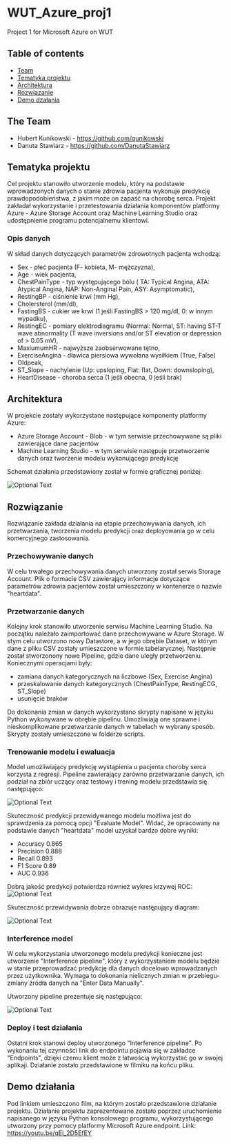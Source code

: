 # WUT_Azure_proj1
Project 1 for Microsoft Azure on WUT

## Table of contents
* [Team](#the-team)
* [Tematyka projektu](#tematyka-projektu)
* [Architektura](#architektura)
* [Rozwiązanie](#rozwiązanie)
* [Demo dzałania](#demo-działania)

## The Team
* Hubert Kunikowski - https://github.com/qunikowski
* Danuta Stawiarz  - https://github.com/DanutaStawiarz

## Tematyka projektu
Cel projektu stanowiło utworzenie modelu, który na podstawie wprowadzonych danych o stanie zdrowia pacjenta wykonuje predykcję prawdopodobieństwa, z jakim może on zapaść na chorobę serca. Projekt zakładał wykorzystanie i przetestowania działania komponentów platformy Azure - Azure Storage Account oraz Machine Learning Studio oraz udostępnienie programu potencjalnemu klientowi.

### Opis danych
W skład danych dotyczących parametrów zdrowotnych pacjenta wchodzą:
* Sex - płeć pacjenta (F- kobieta, M- mężczyzna),
* Age - wiek pacjenta,
* ChestPainType - typ występującego bólu ( TA: Typical Angina, ATA: Atypical Angina, NAP: Non-Anginal Pain, ASY: Asymptomatic),
* RestingBP - ciśnienie krwi (mm Hg),
* Cholersterol (mm/dl),
* FastingBS - cukier we krwi (1 jeśli FastingBS > 120 mg/dl, 0: w innym wypadku),
* RestingEC - pomiary elektrodiagramu (Normal: Normal, ST: having ST-T wave abnormality (T wave inversions and/or ST elevation or depression of > 0.05 mV),
* MaxiumumHR - najwyższe zaobserwowane tętno, 
* ExerciseAngina - dławica piersiowa wywołana wysiłkiem (True, False)
* Oldpeak,
* ST_Slope - nachylenie (Up: upsloping, Flat: flat, Down: downsloping),
* HeartDisease - choroba serca (1 jeśli obecna, 0 jeśli brak)



## Architektura
W projekcie zostały wykorzystane następujące komponenty platformy Azure:
* Azure Storage Account - Blob - w tym serwisie przechowywane są pliki zawierające dane pacjentów
* Machine Learning Studio - w tym serwisie następuje przetworzenie danych oraz tworzenie modelu wykonującego predykcję

Schemat działania przedstawiony został w formie graficznej poniżej:

![Optional Text](images/architecture.png)



## Rozwiązanie
Rozwiązanie zakłada działania na etapie przechowywania danych, ich przetwarzania, tworzenia modelu predykcji oraz deployowania go w celu komercyjnego zastosowania.

### Przechowywanie danych
W celu trwałego przechowywania danych utworzony został serwis Storage Account. Plik o formacie CSV zawierający informacje dotyczące parametrów zdrowia pacjentów został umieszczony w kontenerze o nazwie "heartdata".

### Przetwarzanie danych
Kolejny krok stanowiło utworzenie serwisu Machine Learning Studio. Na początku należało zaimportować dane przechowywane w Azure Storage. W stym celu utworzono nowy Datastore, a w jego obrębie Dataset, w którym dane z pliku CSV zostały umieszczone w formie tabelarycznej.
Następnie został stworzonony nowe Pipeline, gdzie dane uległy przetworzeniu. Koniecznymi operacjami były:
* zamiana danych kategorycznych na liczbowe (Sex, Exercise Angina)
* przeskalowanie danych kategorycznych (ChestPainType, RestingECG, ST_Slope)
* usunięcie braków

Do dokonania zmian w danych wykorzystano skrypty napisane w języku Python wykonywane w obrębie pipelinu. Umożliwiają one sprawne i nieskomplikowane przetwarzanie danych w tabelach w wybrany sposób. Skrypty zostały umieszczone w folderze scripts.

### Trenowanie modelu i ewaluacja
Model umożliwiający predykcję wystąpienia u pacjenta choroby serca korzysta z regresji. Pipeline zawierający zarówno przetwarzanie danych, ich podział na zbiór uczący oraz testowy i trening modelu przedstawia się następująco:

![Optional Text](images/train-pipeline.png)


Skuteczność predykcji przewidywanego modelu możliwa jest do sprawdzenia za pomocą opcji "Evaluate Model". Widać, że opracowany na podstawie danych "heartdata" model uzyskał bardzo dobre wyniki:
 * Accuracy 0.865
 * Precision 0.888
 * Recall 0.893
 * F1 Score 0.89
 * AUC 0.936

Dobrą jakość predykcji potwierdza również wykres krzywej ROC:
![Optional Text](images/roc-curve.png)

Skuteczność przewidywania dobrze obrazuje następujący diagram:

![Optional Text](images/prediction-correctness.png)

### Interference model
W celu wykorzystania utworzonego modelu predykcji konieczne jest utworzenie "Interference pipeline", który z wykorzystaniem modelu będzie w stanie przeprowadzać predykcję dla danych docelowo wprowadzanych przez użytkownika. Wymaga to dokonania nielicznych zmian w przebiegu- zmiany źródła danych na "Enter Data Manually".

Utworzony pipeline prezentuje się następująco:

![Optional Text](images/test-pipeline.png)



### Deploy i test działania
Ostatni krok stanowi deploy utworzonego "Interference pipeline". Po wykonaniu tej czynności link do endpointu pojawia się w zakładce "Endpoints", dzięki czemu klient może z łatwością wykorzystać go w swojej aplikaji. Działanie zostało przedstawione w filmiku na końcu pliku.


## Demo działania
Pod linkiem umieszczono film, na którym zostało przedstawione działanie projektu. Działanie projektu zaprezentowane zostało poprzez uruchomienie napisanego w języku Python konsolowego programu, wykorzystującego utworzony przy pomocy platformy Microsoft Azure endpoint.
Link: https://youtu.be/qEi_2D5EfEY

